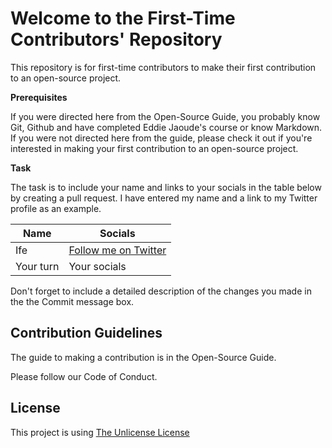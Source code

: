 # Welcome to the First-Time Contributors' Repository 

This repository is for first-time contributors to make their first contribution to an open-source project.

**Prerequisites**

If you were directed here from the Open-Source Guide, you probably know Git, Github and have completed Eddie Jaoude's course or know Markdown. If you were not directed here from the guide, please check it out if you're interested in making your first contribution to an open-source project.

**Task**

The task is to include your name and links to your socials in the table below by creating a pull request. 
I have entered my name and a link to my Twitter profile as an example.

| Name | Socials |
| --- | --- |
| Ife | [Follow me on Twitter](twitter.com/_ifeoluwafavour)|
| Your turn | Your socials |

Don't forget to include a detailed description of the changes you made in the the Commit message box.

## Contribution Guidelines
The guide to making a contribution is in the Open-Source Guide.

Please follow our Code of Conduct.

## License
This project is using [The Unlicense License](https://github.com/ifeoluwafavour/For-First-Time-Contributors/blob/main/LICENSE)
